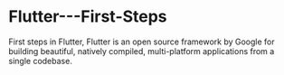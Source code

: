 # Flutter---First-Steps
First steps in Flutter, Flutter is an open source framework by Google for building beautiful, natively compiled, multi-platform applications from a single codebase.
